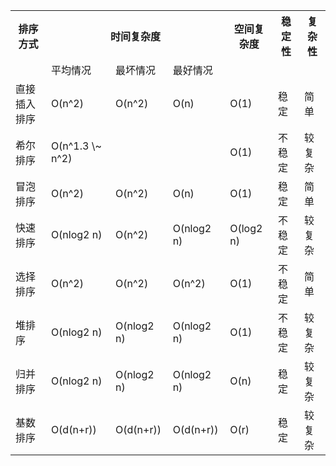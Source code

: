 <table style="border-collapse:collapse">
	<tr>
		<th>排序方式</th>
		<th colspan="3">时间复杂度</th>
		<th>空间复杂度</th>
		<th>稳定性</th>
		<th>复杂性</th>
	</tr>
	<tr>
		<td></td>
		<td>平均情况</td>
		<td>最坏情况</td>
		<td>最好情况</td>
		<td></td>
		<td></td>
		<td></td>
	</tr>
	<tr>	
		<td>直接插入排序</td>
		<td>O(n^2)</td>
		<td>O(n^2)</td>
		<td>O(n)</td>
		<td>O(1)</td>
		<td>稳定</td>
		<td>简单</td>
	</tr>
	<tr>	
		<td>希尔排序</td>
		<td>O(n^1.3 \~ n^2)</td>
		<td></td>
		<td></td>
		<td>O(1)</td>
		<td>不稳定</td>
		<td>较复杂</td>
	</tr>
	<tr>	
		<td>冒泡排序</td>
		<td>O(n^2)</td>
		<td>O(n^2)</td>
		<td>O(n)</td>
		<td>O(1)</td>
		<td>稳定</td>
		<td>简单</td>
	</tr>
	<tr>	
		<td>快速排序</td>
		<td>O(nlog2 n)</td>
		<td>O(n^2)</td>
		<td>O(nlog2 n)</td>
		<td>O(log2 n)</td>
		<td>不稳定</td>
		<td>较复杂</td>
	</tr>
	<tr>	
		<td>选择排序</td>
		<td>O(n^2)</td>
		<td>O(n^2)</td>
		<td>O(n^2)</td>
		<td>O(1)</td>
		<td>不稳定</td>
		<td>简单</td>
	</tr>
	<tr>	
		<td>堆排序</td>
		<td>O(nlog2 n)</td>
		<td>O(nlog2 n)</td>
		<td>O(nlog2 n)</td>
		<td>O(1)</td>
		<td>不稳定</td>
		<td>较复杂</td>
	</tr>	
	<tr>	
		<td>归并排序</td>
		<td>O(nlog2 n)</td>
		<td>O(nlog2 n)</td>
		<td>O(nlog2 n)</td>
		<td>O(n)</td>
		<td>稳定</td>
		<td>较复杂</td>
	</tr>
	<tr>	
		<td>基数排序</td>
		<td>O(d(n+r))</td>
		<td>O(d(n+r))</td>
		<td>O(d(n+r))</td>
		<td>O(r)</td>
		<td>稳定</td>
		<td>较复杂</td>
	</tr>
</table>